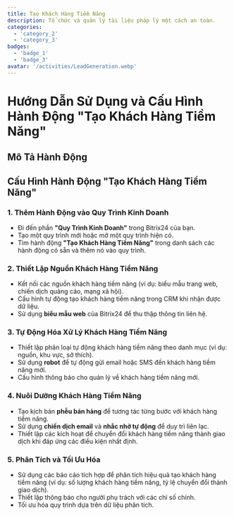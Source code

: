 ```yaml
---
title: Tạo Khách Hàng Tiềm Năng
description: Tổ chức và quản lý tài liệu pháp lý một cách an toàn.
categories: 
  - 'category_2'
  - 'category_3'
badges: 
  - 'badge_1'
  - 'badge_3'
avatar: '/activities/LeadGeneration.webp'
---
```


# Hướng Dẫn Sử Dụng và Cấu Hình Hành Động "Tạo Khách Hàng Tiềm Năng"

## Mô Tả Hành Động

## **Cấu Hình Hành Động "Tạo Khách Hàng Tiềm Năng"**

### 1. Thêm Hành Động vào Quy Trình Kinh Doanh
- Đi đến phần **"Quy Trình Kinh Doanh"** trong Bitrix24 của bạn.
- Tạo một quy trình mới hoặc mở một quy trình hiện có.
- Tìm hành động **"Tạo Khách Hàng Tiềm Năng"** trong danh sách các hành động có sẵn và thêm nó vào quy trình.

### 2. Thiết Lập Nguồn Khách Hàng Tiềm Năng
- Kết nối các nguồn khách hàng tiềm năng (ví dụ: biểu mẫu trang web, chiến dịch quảng cáo, mạng xã hội).
- Cấu hình tự động tạo khách hàng tiềm năng trong CRM khi nhận được dữ liệu.
- Sử dụng **biểu mẫu web** của Bitrix24 để thu thập thông tin liên hệ.

### 3. Tự Động Hóa Xử Lý Khách Hàng Tiềm Năng
- Thiết lập phân loại tự động khách hàng tiềm năng theo danh mục (ví dụ: nguồn, khu vực, sở thích).
- Sử dụng **robot** để tự động gửi email hoặc SMS đến khách hàng tiềm năng mới.
- Cấu hình thông báo cho quản lý về khách hàng tiềm năng mới.

### 4. Nuôi Dưỡng Khách Hàng Tiềm Năng
- Tạo kịch bản **phễu bán hàng** để tương tác từng bước với khách hàng tiềm năng.
- Sử dụng **chiến dịch email** và **nhắc nhở tự động** để duy trì liên lạc.
- Thiết lập các kích hoạt để chuyển đổi khách hàng tiềm năng thành giao dịch khi đáp ứng các điều kiện nhất định.

### 5. Phân Tích và Tối Ưu Hóa
- Sử dụng các báo cáo tích hợp để phân tích hiệu quả tạo khách hàng tiềm năng (ví dụ: số lượng khách hàng tiềm năng, tỷ lệ chuyển đổi thành giao dịch).
- Thiết lập thông báo cho người phụ trách với các chỉ số chính.
- Tối ưu hóa quy trình dựa trên dữ liệu phân tích.